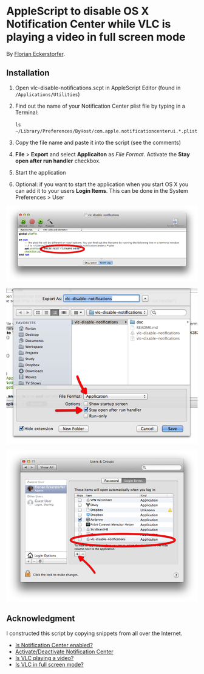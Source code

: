 AppleScript to disable OS X Notification Center while VLC is playing a video in full screen mode
================================================================================================

By [Florian Eckerstorfer](http://florianeckerstorfer.com).

Installation
------------

1. Open vlc-disable-notifications.scpt in AppleScript Editor (found in `/Applications/Utilities`)
2. Find out the name of your Notification Center plist file by typing in a Terminal:

    `ls ~/Library/Preferences/ByHost/com.apple.notificationcenterui.*.plist`

3. Copy the file name and paste it into the script (see the comments)
4. **File** > **Export** and select **Applicaiton** as *File Format*. Activate the **Stay open after run handler** checkbox.
5. Start the application
6. Optional: if you want to start the application when you start OS X you can add it to your users **Login Items**. This can be done in the System Preferences > User

![Screenshot of code to adapt path](doc/screenshot-plist-path.png "You need to paste the path your .plist file here")

![Screenshot of the Export Dialog](doc/screenshot-export.png "The export dialog of AppleScript Editor")

![Screenshot of the Login Items Window](doc/screenshot-login-item.png "Login Items Window")

Acknowledgment
--------------

I constructed this script by copying snippets from all over the Internet.

* [Is Notification Center enabled?](http://apple.stackexchange.com/questions/59572/get-os-x-notification-center-state-from-the-command-line)
* [Activate/Deactivate Notification Center](http://apple.stackexchange.com/questions/57668/what-hooks-exist-into-notification-center-twitter-so-that-i-can-tweet-programm/57830#57830)
* [Is VLC playing a video?](http://www.adiumxtras.com/index.php?a=xtras&xtra_id=6722)
* [Is VLC in full screen mode?](http://forum.videolan.org/viewtopic.php?f=12&t=98828)
